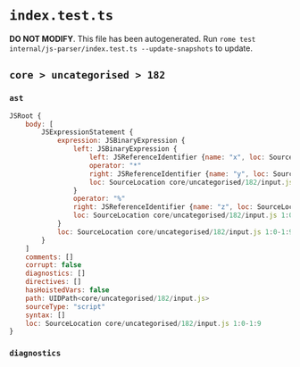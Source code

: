 # `index.test.ts`

**DO NOT MODIFY**. This file has been autogenerated. Run `rome test internal/js-parser/index.test.ts --update-snapshots` to update.

## `core > uncategorised > 182`

### `ast`

```javascript
JSRoot {
	body: [
		JSExpressionStatement {
			expression: JSBinaryExpression {
				left: JSBinaryExpression {
					left: JSReferenceIdentifier {name: "x", loc: SourceLocation core/uncategorised/182/input.js 1:0-1:1 (x)}
					operator: "*"
					right: JSReferenceIdentifier {name: "y", loc: SourceLocation core/uncategorised/182/input.js 1:4-1:5 (y)}
					loc: SourceLocation core/uncategorised/182/input.js 1:0-1:5
				}
				operator: "%"
				right: JSReferenceIdentifier {name: "z", loc: SourceLocation core/uncategorised/182/input.js 1:8-1:9 (z)}
				loc: SourceLocation core/uncategorised/182/input.js 1:0-1:9
			}
			loc: SourceLocation core/uncategorised/182/input.js 1:0-1:9
		}
	]
	comments: []
	corrupt: false
	diagnostics: []
	directives: []
	hasHoistedVars: false
	path: UIDPath<core/uncategorised/182/input.js>
	sourceType: "script"
	syntax: []
	loc: SourceLocation core/uncategorised/182/input.js 1:0-1:9
}
```

### `diagnostics`

```

```
